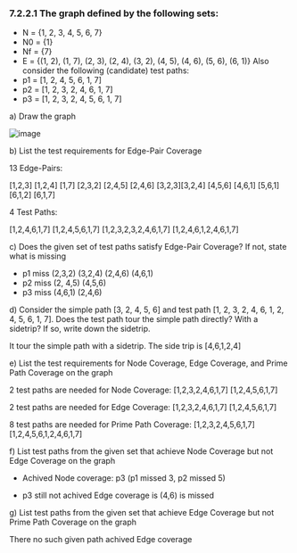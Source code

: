 ### 7.2.2.1 The graph defined by the following sets:
* N = {1, 2, 3, 4, 5, 6, 7}
* N0 = {1}
* Nf = {7}
* E = {(1, 2), (1, 7), (2, 3), (2, 4), (3, 2), (4, 5), (4, 6), (5, 6), (6, 1)}
Also consider the following (candidate) test paths:
* p1 = [1, 2, 4, 5, 6, 1, 7]
* p2 = [1, 2, 3, 2, 4, 6, 1, 7]
* p3 = [1, 2, 3, 2, 4, 5, 6, 1, 7]

a) Draw the graph

![image](https://user-images.githubusercontent.com/81274225/121531644-d3738d00-ca28-11eb-829b-f34a040d0fbb.png)

b) List the test requirements for Edge-Pair Coverage

13 Edge-Pairs:

[1,2,3] [1,2,4] [1,7] [2,3,2] [2,4,5] [2,4,6] [3,2,3][3,2,4] [4,5,6] [4,6,1] [5,6,1] [6,1,2] [6,1,7]

4 Test Paths:

[1,2,4,6,1,7] [1,2,4,5,6,1,7] [1,2,3,2,3,2,4,6,1,7] [1,2,4,6,1,2,4,6,1,7]

c) Does the given set of test paths satisfy Edge-Pair Coverage? If not, state what is missing

* p1 miss (2,3,2) (3,2,4) (2,4,6) (4,6,1)
* p2 miss (2, 4,5) (4,5,6)
* p3 miss (4,6,1) (2,4,6)

d) Consider the simple path [3, 2, 4, 5, 6] and test path [1, 2, 3, 2, 4, 6, 1, 2, 4, 5, 6, 1, 7]. Does the test path tour the simple path directly? With a sidetrip? If so, write down the sidetrip.

It tour the simple path with a sidetrip. The side trip is [4,6,1,2,4]

e) List the test requirements for Node Coverage, Edge Coverage, and Prime Path Coverage on the graph

2 test paths are needed for Node Coverage: [1,2,3,2,4,6,1,7] [1,2,4,5,6,1,7]

2 test paths are needed for Edge Coverage: [1,2,3,2,4,6,1,7] [1,2,4,5,6,1,7]

8 test paths are needed for Prime Path Coverage: [1,2,3,2,4,5,6,1,7] [1,2,4,5,6,1,2,4,6,1,7]

f) List test paths from the given set that achieve Node Coverage but not Edge Coverage on the graph

* Achived Node coverage: p3 (p1 missed 3, p2 missed 5)

* p3 still not achived Edge coverage is (4,6) is missed

g) List test paths from the given set that achieve Edge Coverage but not Prime Path Coverage on the graph

There no such given path achived Edge coverage
